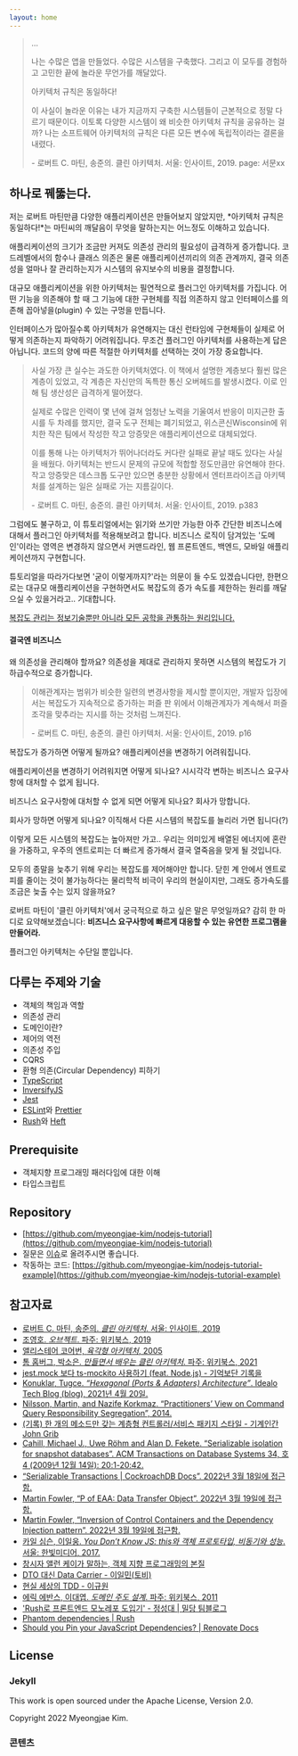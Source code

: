 ```yaml
---
layout: home
---
```


> ...
> 
> 나는 수많은 앱을 만들었다. 수많은 시스템을 구축했다. 그리고 이 모두를 경험하고 고민한 끝에 놀라운 무언가를 깨달았다.
> 
> 아키텍처 규칙은 동일하다!
> 
> 이 사실이 놀라운 이유는 내가 지금까지 구축한 시스템들이 근본적으로 정말 다르기 때문이다. 이토록 다양한 시스템이 왜 비슷한 아키텍처 규칙을 공유하는 걸까? 나는 소프트웨어 아키텍처의 규칙은 다른 모든 변수에 독립적이라는 결론을 내렸다.
> 
> \- 로버트 C. 마틴, 송준의. 클린 아키텍처. 서울: 인사이트, 2019. page: 서문xx

## 하나로 꿰뚫는다.

저는 로버트 마틴만큼 다양한 애플리케이션은 만들어보지 않았지만, *아키텍처 규칙은 동일하다!*는 마틴씨의 깨달음이 무엇을 말하는지는 어느정도 이해하고 있습니다.

애플리케이션의 크기가 조금만 커져도 의존성 관리의 필요성이 급격하게 증가합니다. 코드레벨에서의 함수나 클래스 의존은 물론 애플리케이션끼리의 의존 관계까지, 결국 의존성을 얼마나 잘 관리하는지가 시스템의 유지보수의 비용을 결정합니다.

대규모 애플리케이션을 위한 아키텍처는 필연적으로 플러그인 아키텍처를 가집니다. 어떤 기능을 의존해야 할 때 그 기능에 대한 구현체를 직접 의존하지 않고 인터페이스를 의존해 꼽아넣을(plugin) 수 있는 구멍을 만듭니다.

인터페이스가 많아질수록 아키텍처가 유연해지는 대신 런타임에 구현체들이 실제로 어떻게 의존하는지 파악하기 어려워집니다. 무조건 플러그인 아키텍처를 사용하는게 답은 아닙니다. 코드의 양에 따른 적절한 아키텍처를 선택하는 것이 가장 중요합니다.

> 사실 가장 큰 실수는 과도한 아키텍처였다. 이 책에서 설명한 계층보다 훨씬 많은 계층이 있었고, 각 계층은 자신만의 독특한 통신 오버헤드를 발생시켰다. 이로 인해 팀 생산성은 급격하게 떨어졌다.
>
> 실제로 수많은 인력이 몇 년에 걸쳐 엄청난 노력을 기울여서 반응이 미지근한 출시를 두 차례를 했지만, 결국 도구 전체는 폐기되었고, 위스콘신Wisconsin에 위치한 작은 팀에서 작성한 작고 앙증맞은 애플리케이션으로 대체되었다.
>
> 이를 통해 나는 아키텍처가 뛰어나더라도 커다란 실패로 끝날 때도 있다는 사실을 배웠다. 아키텍처는 반드시 문제의 규모에 적합할 정도만큼만 유연해야 한다. 작고 앙증맞은 데스크톱 도구만 있으면 충분한 상황에서 엔터프라이즈급 아키텍처를 설계하는 일은 실패로 가는 지름길이다.
> 
> \- 로버트 C. 마틴, 송준의. 클린 아키텍처. 서울: 인사이트, 2019. p383

그럼에도 불구하고, 이 튜토리얼에서는 읽기와 쓰기만 가능한 아주 간단한 비즈니스에 대해서 플러그인 아키텍처를 적용해보려고 합니다. 비즈니스 로직이 담겨있는 '도메인'이라는 영역은 변경하지 않으면서 커맨드라인, 웹 프론트엔드, 백엔드, 모바일 애플리케이션까지 구현합니다.

튜토리얼을 따라가다보면 '굳이 이렇게까지?'라는 의문이 들 수도 있겠습니다만, 한편으로는 대규모 애플리케이션을 구현하면서도 복잡도의 증가 속도를 제한하는 원리를 깨달으실 수 있을거라고.. 기대합니다.

[복잡도 관리는 정보기술뿐만 아니라 모든 공학을 관통하는 원리입니다.](https://myeongjae.kim/blog/2020/02/05/single-principle-of-a-developer)

#### 결국엔 비즈니스

왜 의존성을 관리해야 할까요? 의존성을 제대로 관리하지 못하면 시스템의 복잡도가 기하급수적으로 증가합니다.

> 이해관계자는 범위가 비슷한 일련의 변경사항을 제시할 뿐이지만, 개발자 입장에서는 복잡도가 지속적으로 증가하는 퍼즐 판 위에서 이해관계자가 계속해서 퍼즐 조각을 맞추라는 지시를 하는 것처럼 느껴진다.
>
> \- 로버트 C. 마틴, 송준의. 클린 아키텍처. 서울: 인사이트, 2019. p16

복잡도가 증가하면 어떻게 될까요? 애플리케이션을 변경하기 어려워집니다.

애플리케이션을 변경하기 어려워지면 어떻게 되나요? 시시각각 변하는 비즈니스 요구사항에 대처할 수 없게 됩니다.

비즈니스 요구사항에 대처할 수 없게 되면 어떻게 되나요? 회사가 망합니다.

회사가 망하면 어떻게 되나요? 이직해서 다른 시스템의 복잡도를 늘리러 가면 됩니다(?)

이렇게 모든 시스템의 복잡도는 높아져만 가고.. 우리는 의미있게 배열된 에너지에 혼란을 가중하고, 우주의 엔트로피는 더 빠르게 증가해서 결국 열죽음을 맞게 될 것입니다.

모두의 종말을 늦추기 위해 우리는 복잡도를 제어해야만 합니다. 닫힌 계 안에서 엔트로피를 줄이는 것이 불가능하다는 물리학적 비극이 우리의 현실이지만, 그래도 증가속도를 조금은 늦출 수는 있지 않을까요?

로버트 마틴이 '클린 아키텍처'에서 궁극적으로 하고 싶은 말은 무엇일까요? 감히 한 마디로 요약해보겠습니다: **비즈니스 요구사항에 빠르게 대응할 수 있는 유연한 프로그램을 만들어라.**

플러그인 아키텍처는 수단일 뿐입니다.

## 다루는 주제와 기술

- 객체의 책임과 역할
- 의존성 관리
- 도메인이란?
- 제어의 역전
- 의존성 주입
- CQRS
- 환형 의존(Circular Dependency) 피하기
- [TypeScript](https://www.typescriptlang.org)
- [InversifyJS](https://inversify.io)
- [Jest](https://jestjs.io)
- [ESLint](https://eslint.org)와 [Prettier](https://prettier.io)
- [Rush](https://rushjs.io)와 [Heft](https://rushstack.io/pages/heft/overview/)

## Prerequisite

- 객체지향 프로그래밍 패러다임에 대한 이해
- 타입스크립트

## Repository

- [https://github.com/myeongjae-kim/nodejs-tutorial](https://github.com/myeongjae-kim/nodejs-tutorial)
- 질문은 [이슈](https://github.com/myeongjae-kim/nodejs-tutorial/issues)로 올려주시면 좋습니다.
- 작동하는 코드: [https://github.com/myeongjae-kim/nodejs-tutorial-example](https://github.com/myeongjae-kim/nodejs-tutorial-example)

## 참고자료

- [로버트 C. 마틴, 송준의. _클린 아키텍처_. 서울: 인사이트, 2019](http://ebook.insightbook.co.kr/book/69)
- [조영호. _오브젝트_. 파주: 위키북스, 2019](https://wikibook.co.kr/object/)
- [앨리스테어 코어번, _육각형 아키텍처_, 2005](https://web.archive.org/web/20060711221010/http://alistair.cockburn.us:80/index.php/Hexagonal_architecture#Use_Cases_And_The_Application_Boundary)
- [톰 홈버그, 박소은. _만들면서 배우는 클린 아키텍처_. 파주: 위키북스, 2021](https://wikibook.co.kr/clean-architecture/)
- [jest.mock 보다 ts-mockito 사용하기 (feat. Node.js) - 기억보단 기록을](https://jojoldu.tistory.com/638)
- [Konuklar, Tugce. _“Hexagonal (Ports & Adapters) Architecture”_. Idealo Tech Blog (blog), 2021년 4월 20일.](https://medium.com/idealo-tech-blog/hexagonal-ports-adapters-architecture-e3617bcf00a0#8ad5)
- [Nilsson, Martin, and Nazife Korkmaz. “Practitioners’ View on Command Query Responsibility Segregation”, 2014.](http://lup.lub.lu.se/student-papers/record/4864802)
- [(기록) 한 개의 메소드만 갖는 계층형 컨트롤러/서비스 패키지 스타일 - 기계인간 John Grib](https://johngrib.github.io/wiki/article/hierarchical-controller-package-structure/#단-하나의-메소드를-제공하는-클래스로-srp를-준수하자)
- [Cahill, Michael J., Uwe Röhm and Alan D. Fekete. “Serializable isolation for snapshot databases”. ACM Transactions on Database Systems 34, 호 4 (2009년 12월 14일): 20:1-20:42. ](https://doi.org/10.1145/1620585.1620587)
- [“Serializable Transactions \| CockroachDB Docs”. 2022년 3월 18일에 접근함.](https://www.cockroachlabs.com/docs/stable/demo-serializable.html)
- [Martin Fowler, “P of EAA: Data Transfer Object”. 2022년 3월 19일에 접근함.](https://martinfowler.com/eaaCatalog/dataTransferObject.html)
- [Martin Fowler, “Inversion of Control Containers and the Dependency Injection pattern”. 2022년 3월 19일에 접근함.](https://martinfowler.com/articles/injection.html)
- [카일 심슨, 이일웅. _You Don’t Know JS: this와 객체 프로토타입, 비동기와 성능_. 서울: 한빛미디어, 2017.](https://www.hanbit.co.kr/store/books/look.php?p_code=B7156943021)
- [창시자 앨런 케이가 말하는, 객체 지향 프로그래밍의 본질](https://velog.io/@eddy_song/alan-kay-OOP)
- [DTO 대신 Data Carrier - 이일민(토비)](https://www.facebook.com/tobyilee/posts/10222914608868299)
- [현실 세상의 TDD - 이규원](https://gyuwon.github.io/blog/2019/07/22/tdd-in-real-world.html)
- [에릭 에반스, 이대엽. _도메인 주도 설계_. 파주: 위키북스, 2011](https://wikibook.co.kr/domain-driven-design/)
- ['Rush로 프론트엔드 모노레포 도입기' - 정성대 \| 밀당 팀블로그](https://medium.com/mildang/rush로-프론트엔드-모노레포-도입기-5da0c5bc9b30)
- [Phantom dependencies \| Rush](https://rushjs.io/pages/advanced/phantom_deps/)
- [Should you Pin your JavaScript Dependencies? \| Renovate Docs](https://docs.renovatebot.com/dependency-pinning/)

## License

### Jekyll

This work is open sourced under the Apache License, Version 2.0.

Copyright 2022 Myeongjae Kim.

### 콘텐츠
